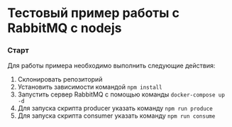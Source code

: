 # Тестовый пример работы с RabbitMQ с nodejs

### Старт

Для работы примера необходимо выполнить следующие действия:

1. Склонировать репозиторий
2. Установить зависимости командой `npm install`
3. Запустить сервер RabbitMQ с помощью команды `docker-compose up -d`
4. Для запуска скрипта producer указать команду `npm run produce`
5. Для запуска скрипта consumer указать команду `npm run consume`
